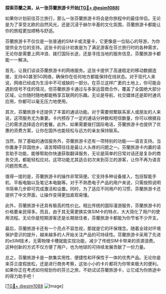 **探索芬蘭之美，从一张芬蘭旅游卡开始[[TG💪+ @esim1088](https://t.me/s/esim1088)]**

如果你计划前往芬兰旅行，那么一张芬蘭旅游卡将会是你旅程中的最佳伴侣。无论是为了享受北欧的自然风光，还是沉浸于赫尔辛基的文化氛围，芬蘭旅游卡都能让你的旅程更加顺畅与舒适。

芬蘭旅游卡不仅仅是一张普通的SIM卡或流量卡，它更像是一位贴心的导游，为你提供全方位的支持。这张卡的设计初衷是为了满足游客在芬兰旅行时的各种需求，无论你是需要上网冲浪、拨打国际长途，还是寻找当地的服务信息，芬蘭旅游卡都能一一解决。

首先，让我们谈谈芬蘭旅游卡的网络服务。这张卡提供了高速稳定的移动数据连接，支持4G甚至5G网络，确保你在任何地方都能保持在线状态。对于现代人来说，网络已经成为生活中不可或缺的一部分。在芬兰这样广袤的土地上，你可能会遇到信号不佳的情况，但芬蘭旅游卡通过与多家运营商合作，覆盖了全国绝大部分区域，让你随时随地都能畅享互联网的乐趣。无论是导航、社交媒体还是即时通讯应用，你都可以毫无压力地使用。

其次，芬蘭旅游卡还提供了丰富的通话功能。对于需要频繁联系家人或朋友的人来说，这项服务尤为重要。卡内预存了一定的通话分钟数和短信数量，你可以根据自己的需求选择适合的套餐。此外，如果需要拨打国际电话，芬蘭旅游卡也提供了优惠的资费方案，让你在国外也能轻松与远方的亲友保持联系。

当然，除了基础的通信服务外，芬蘭旅游卡还有一项特别的功能——语言支持。当你置身于异国他乡，语言障碍往往是最让人头疼的问题之一。芬蘭旅游卡内置的语言助手功能，能够帮助你快速获取翻译服务，无论是简单的日常对话还是复杂的商务交流，都能轻松应对。这项功能尤其适合初次来到芬兰的游客，让你不再为语言问题而焦虑。

值得一提的是，芬蘭旅游卡的操作非常简便。它支持多种设备接入，包括智能手机、平板电脑以及笔记本电脑等。对于不熟悉电子产品的用户来说，只需按照说明书简单几步即可完成激活和设置。同时，为了适应不同用户的习惯，芬蘭旅游卡还提供了中文界面，让操作变得更加直观易懂。

此外，芬蘭旅游卡还具有极高的性价比。相比传统的国际漫游服务，芬蘭旅游卡的价格要亲民得多。而且，由于其无需更换实体SIM卡的特点，大大简化了用户的使用流程。无论你是短期游客还是长期居住者，芬蘭旅游卡都能为你节省不少开支。

最后，芬蘭旅游卡还有一个亮点不容忽视，那就是它的环保理念。随着全球对环境保护意识的提升，越来越多的人开始关注产品的可持续性。芬蘭旅游卡采用了先进的eSIM技术，无需物理卡槽就能实现功能，减少了传统SIM卡带来的资源浪费。这种创新的方式不仅方便了用户，也为地球的可持续发展贡献了一份力量。

总之，芬蘭旅游卡是一款集实用性、便捷性和环保性于一体的优秀产品。无论你是来芬兰度假放松，还是进行商务考察，这张小小的卡片都将为你带来极大的便利。如果你正在考虑如何规划你的芬兰之旅，不妨试试芬蘭旅游卡，让它成为你旅途中的得力助手吧！

[[TG💪+ @esim1088](https://t.me/s/esim1088) ![Image](https://i.postimg.cc/4NQfJmqS/Snipaste-2025-05-13-00-14-12.png)]